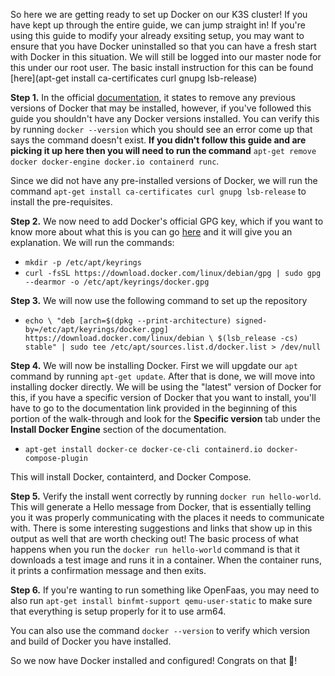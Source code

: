 So here we are getting ready to set up Docker on our K3S cluster!  If you have kept up through the entire guide, we can jump straight in!  If you're using this guide to modify your already exsiting setup, you may want to ensure that you have Docker uninstalled so that you can have a fresh start with Docker in this situation.  We will still be logged into our master node for this under our root user.  The basic install instruction for this can be found [here](apt-get install ca-certificates curl gnupg lsb-release)

**Step 1.** In the official [documentation](https://docs.docker.com/engine/install/debian/), it states to remove any previous versions of Docker that may be installed, however, if you've followed this guide you shouldn't have any Docker versions installed.  You can verify this by running ``docker --version`` which you should see an error come up that says the command doesn't exist.  **If you didn't follow this guide and are picking it up here then you will need to run the command** ``apt-get remove docker docker-engine docker.io containerd runc``. 

Since we did not have any pre-installed versions of Docker, we will run the command ``apt-get install ca-certificates curl gnupg lsb-release`` to install the pre-requisites.  

**Step 2.**  We now need to add Docker's official GPG key, which if you want to know more about what this is you can go [here](https://gnupg.org/) and it will give you an explanation.  We will run the commands:

- ``mkdir -p /etc/apt/keyrings``
- ``curl -fsSL https://download.docker.com/linux/debian/gpg | sudo gpg --dearmor -o /etc/apt/keyrings/docker.gpg``

**Step 3.** We will now use the following command to set up the repository

- ``echo \
  "deb [arch=$(dpkg --print-architecture) signed-by=/etc/apt/keyrings/docker.gpg] https://download.docker.com/linux/debian \
  $(lsb_release -cs) stable" | sudo tee /etc/apt/sources.list.d/docker.list > /dev/null``
  
**Step 4.**  We will now be installing Docker.  First we will upgdate our ``apt`` command by running ``apt-get update``.  After that is done, we will move into installing docker directly.  We will be using the "latest" version of Docker for this, if you have a specific version of Docker that you want to install, you'll have to go to the documentation link provided in the beginning of this portion of the walk-through and look for the **Specific version** tab under the **Install Docker Engine** section of the documentation.

- ``apt-get install docker-ce docker-ce-cli containerd.io docker-compose-plugin``

This will install Docker, containterd, and Docker Compose. 

**Step 5.** Verify the install went correctly by running ``docker run hello-world``.  This will generate a Hello message from Docker, that is essentially telling you it was properly communicating with the places it needs to communicate with.  There is some interesting suggestions and links that show up in this output as well that are worth checking out!  The basic process of what happens when you run the ``docker run hello-world`` command is that it downloads a test image and runs it in a container.  When the container runs, it prints a confirmation message and then exits.  

**Step 6.** If you're wanting to run something like OpenFaas, you may need to also run ``apt-get install binfmt-support qemu-user-static`` to make sure that everything is setup properly for it to use arm64.

You can also use the command ``docker --version`` to verify which version and build of Docker you have installed.

So we now have Docker installed and configured!  Congrats on that 🥳!
